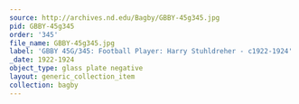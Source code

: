 ```yaml
---
source: http://archives.nd.edu/Bagby/GBBY-45g345.jpg
pid: GBBY-45g345
order: '345'
file_name: GBBY-45g345.jpg
label: 'GBBY 45G/345: Football Player: Harry Stuhldreher - c1922-1924'
_date: 1922-1924
object_type: glass plate negative
layout: generic_collection_item
collection: bagby
---
```

